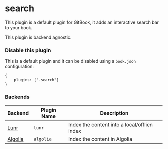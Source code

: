 # search

This plugin is a default plugin for GitBook, it adds an interactive search bar to your book.

This plugin is backend agnostic.

### Disable this plugin

This is a default plugin and it can be disabled using a `book.json` configuration:

```
{
    plugins: ["-search"]
}
```

### Backends

| Backend | Plugin Name | Description |
| ------- | ----------- | ----------- |
| [Lunr](https://github.com/GitbookIO/plugin-lunr) | `lunr` | Index the content into a local/offlien index |
| [Algolia](https://github.com/GitbookIO/plugin-algolia) | `algolia` | Index the content in Algolia |

